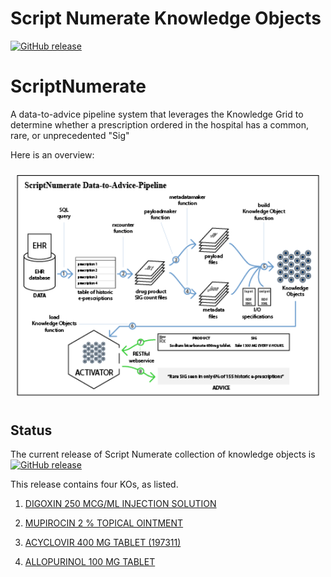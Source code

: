 # Script Numerate Knowledge Objects
[![GitHub release](https://img.shields.io/github/release/kgrid-objects/script-numerate.svg)](https://github.com/kgrid-objects/script-numerate/releases/)

# ScriptNumerate
A data-to-advice pipeline system that leverages the Knowledge Grid to determine whether a prescription ordered in the hospital has a common, rare, or unprecedented "Sig"

Here is an overview:

<div style='text-align:center;padding:10px;'><img src='./images/ScriptNumerateOverview.v1.png' width='550px' /></div>

## Status
The current release of Script Numerate collection of knowledge objects is [![GitHub release](https://img.shields.io/github/release/kgrid-objects/script-numerate.svg)](https://github.com/kgrid-objects/script-numerate/releases/)

This release contains four KOs, as listed.

1. [DIGOXIN 250 MCG/ML INJECTION SOLUTION](https://library.kgrid.org/#/object/99999%2F104208sig%2Fv0.0.1)

1. [MUPIROCIN 2 % TOPICAL OINTMENT](https://library.kgrid.org/#/object/99999%2F106346sig%2Fv0.0.1)

1. [ACYCLOVIR 400 MG TABLET (197311)](https://library.kgrid.org/#/object/99999%2F197311sig%2Fv0.0.1)

1. [ALLOPURINOL 100 MG TABLET](https://library.kgrid.org/#/object/99999%2F197319sig%2Fv0.0.1)
